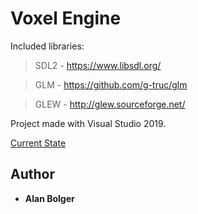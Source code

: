 # Voxel Engine

Included libraries:

> SDL2 - <https://www.libsdl.org/>

> GLM - <https://github.com/g-truc/glm>

> GLEW - <http://glew.sourceforge.net/>

Project made with Visual Studio 2019.

[Current State](capture.png)

## Author

* **Alan Bolger**
